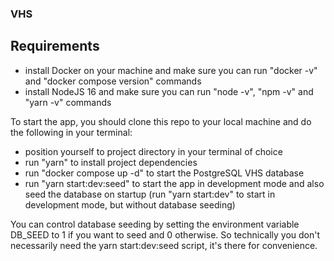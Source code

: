 ### VHS

## Requirements

- install Docker on your machine and make sure you can run "docker -v" and "docker compose version" commands
- install NodeJS 16 and make sure you can run "node -v", "npm -v" and "yarn -v" commands

To start the app, you should clone this repo to your local machine and do the following in your terminal:

- position yourself to project directory in your terminal of choice
- run "yarn" to install project dependencies
- run "docker compose up -d" to start the PostgreSQL VHS database
- run "yarn start:dev:seed" to start the app in development mode and also seed the database on startup (run "yarn start:dev" to start in development mode, but without database seeding)

You can control database seeding by setting the environment variable DB_SEED to 1 if you want to seed and 0 otherwise. So technically you don't necessarily need the yarn start:dev:seed script, it's there for convenience.
